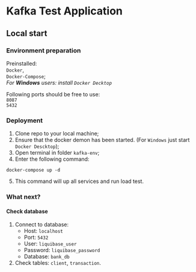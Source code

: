 # Kafka Test Application

## Local start

### Environment preparation
Preinstalled:  
`Docker`,  
`Docker-Compose`;  
_For __Windows__ users: install `Docker Decktop`_

Following ports should be free to use:  
`8087`  
`5432`

### Deployment
1. Clone repo to your local machine;
2. Ensure that the docker demon has been started. (For `Windows` just start `Docker Descktop`);
3. Open terminal in folder `kafka-env`;
4. Enter the following command:
```Shell
docker-compose up -d
```
5. This command will up all services and run load test.

### What next?
#### Check database
1. Connect to database:
   - Host: `localhost`
   - Port: `5432`
   - User: `liquibase_user`
   - Password: `liquibase_password`
   - Database: `bank_db`
2. Check tables: `client`, `transaction`.
